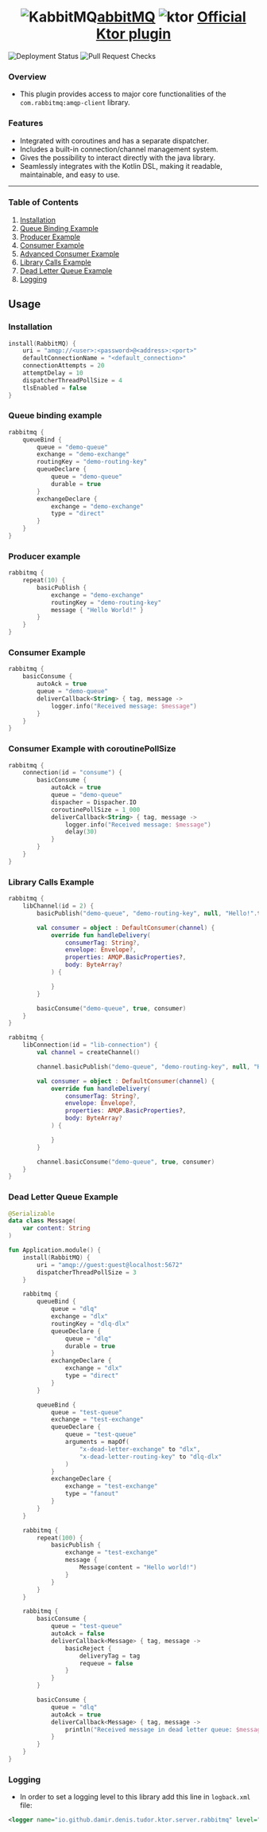 <div align="center">

# ![KabbitMQ](https://github.com/user-attachments/assets/bc22917b-d6bd-4f34-8775-707e575677a0)[abbitMQ](https://central.sonatype.com/artifact/io.github.damirdenis-tudor/ktor-server-rabbitmq) ![ktor](https://avatars.githubusercontent.com/u/28214161?s=48&v=4) [Official Ktor plugin](https://start.ktor.io/settings)

</div>

![Deployment Status](https://github.com/DamirDenis-Tudor/ktor-server-rabbitmq/actions/workflows/deployment.yml/badge.svg) ![Pull Request Checks](https://github.com/DamirDenis-Tudor/ktor-server-rabbitmq/actions/workflows/pull-request-checks.yml/badge.svg)

### Overview
- This plugin provides access to major core functionalities of the `com.rabbitmq:amqp-client` library.

### Features

- Integrated with coroutines and has a separate dispatcher.
- Includes a built-in connection/channel management system.
- Gives the possibility to interact directly with the java library.
- Seamlessly integrates with the Kotlin DSL, making it readable, maintainable, and easy to use.

---

### Table of Contents

1. [Installation](#installation)
2. [Queue Binding Example](#queue-binding-example)
3. [Producer Example](#producer-example)
4. [Consumer Example](#consumer-example)
5. [Advanced Consumer Example](#consumer-example-with-coroutinepollsize)
6. [Library Calls Example](#library-calls-example)
7. [Dead Letter Queue Example](#dead-letter-queue-example)
8. [Logging](#logging)

## Usage

### Installation
```kotlin
install(RabbitMQ) {
    uri = "amqp://<user>:<password>@<address>:<port>"
    defaultConnectionName = "<default_connection>"
    connectionAttempts = 20
    attemptDelay = 10
    dispatcherThreadPollSize = 4
    tlsEnabled = false
}
```

### Queue binding example
```kotlin
rabbitmq {
    queueBind {
        queue = "demo-queue"
        exchange = "demo-exchange"
        routingKey = "demo-routing-key"
        queueDeclare {
            queue = "demo-queue"
            durable = true
        }
        exchangeDeclare {
            exchange = "demo-exchange"
            type = "direct"
        }
    }
}
```

### Producer example
```kotlin
rabbitmq {
    repeat(10) {
        basicPublish {
            exchange = "demo-exchange"
            routingKey = "demo-routing-key"
            message { "Hello World!" }
        }
    }
}
```

### Consumer Example
```kotlin
rabbitmq {
    basicConsume {
        autoAck = true
        queue = "demo-queue"
        deliverCallback<String> { tag, message ->
            logger.info("Received message: $message")
        }
    }
}
```

### Consumer Example with coroutinePollSize
```kotlin
rabbitmq {
    connection(id = "consume") {
        basicConsume {
            autoAck = true
            queue = "demo-queue"
            dispacher = Dispacher.IO
            coroutinePollSize = 1_000
            deliverCallback<String> { tag, message ->
                logger.info("Received message: $message")
                delay(30)
            }
        }
    }
}
```

### Library Calls Example
```kotlin
rabbitmq {
    libChannel(id = 2) {
        basicPublish("demo-queue", "demo-routing-key", null, "Hello!".toByteArray())

        val consumer = object : DefaultConsumer(channel) {
            override fun handleDelivery(
                consumerTag: String?,
                envelope: Envelope?,
                properties: AMQP.BasicProperties?,
                body: ByteArray?
            ) {

            }
        }

        basicConsume("demo-queue", true, consumer)
    }
}
```

```kotlin
rabbitmq {
    libConnection(id = "lib-connection") {
        val channel = createChannel()

        channel.basicPublish("demo-queue", "demo-routing-key", null, "Hello!".toByteArray())

        val consumer = object : DefaultConsumer(channel) {
            override fun handleDelivery(
                consumerTag: String?,
                envelope: Envelope?,
                properties: AMQP.BasicProperties?,
                body: ByteArray?
            ) {

            }
        }

        channel.basicConsume("demo-queue", true, consumer)
    }
}
```

### Dead Letter Queue Example

```kotlin 
@Serializable
data class Message(
    var content: String
)

fun Application.module() {
    install(RabbitMQ) {
        uri = "amqp://guest:guest@localhost:5672"
        dispatcherThreadPollSize = 3
    }

    rabbitmq {
        queueBind {
            queue = "dlq"
            exchange = "dlx"
            routingKey = "dlq-dlx"
            queueDeclare {
                queue = "dlq"
                durable = true
            }
            exchangeDeclare {
                exchange = "dlx"
                type = "direct"
            }
        }

        queueBind {
            queue = "test-queue"
            exchange = "test-exchange"
            queueDeclare {
                queue = "test-queue"
                arguments = mapOf(
                    "x-dead-letter-exchange" to "dlx",
                    "x-dead-letter-routing-key" to "dlq-dlx"
                )
            }
            exchangeDeclare {
                exchange = "test-exchange"
                type = "fanout"
            }
        }
    }

    rabbitmq {
        repeat(100) {
            basicPublish {
                exchange = "test-exchange"
                message {
                    Message(content = "Hello world!")
                }
            }
        }
    }

    rabbitmq {
        basicConsume {
            queue = "test-queue"
            autoAck = false
            deliverCallback<Message> { tag, message ->
                basicReject {
                    deliveryTag = tag
                    requeue = false
                }
            }
        }

        basicConsume {
            queue = "dlq"
            autoAck = true
            deliverCallback<Message> { tag, message ->
                println("Received message in dead letter queue: $message")
            }
        }
    }
}
```

### Logging

- In order to set a logging level to this library add this line in `logback.xml` file:

```xml
<logger name="io.github.damir.denis.tudor.ktor.server.rabbitmq" level="DEBUG"/>
```
